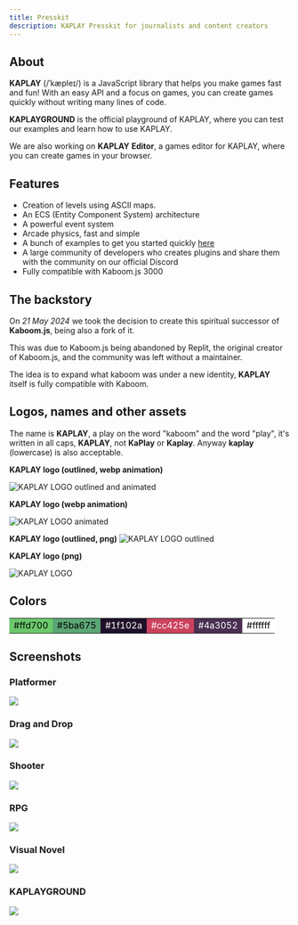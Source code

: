 ```yaml
---
title: Presskit
description: KAPLAY Presskit for journalists and content creators
---
```


## About

**KAPLAY** (/ˈkæpleɪ/) is a JavaScript library that helps you make games fast and fun! With an
easy API and a focus on games, you can create games quickly without writing many lines of code.

**KAPLAYGROUND** is the official playground of KAPLAY, where you can test our examples and learn how to use KAPLAY.

We are also working on **KAPLAY** **Editor**, a games editor for KAPLAY, where you can create games in your browser.

## Features

- Creation of levels using ASCII maps.
- An ECS (Entity Component System) architecture
- A powerful event system
- Arcade physics, fast and simple
- A bunch of examples to get you started quickly [here](https://play.kaplayjs.com)
- A large community of developers who creates plugins and share them with the community on our official Discord
- Fully compatible with Kaboom.js 3000

## The backstory

On _21 May 2024_ we took the decision to create this spiritual successor of
**Kaboom.js**, being also a fork of it.

This was due to Kaboom.js being abandoned by Replit, the original creator of
Kaboom.js, and the community was left without a maintainer.

The idea is to expand what kaboom was under a new identity, **KAPLAY** itself is
fully compatible with Kaboom.

## Logos, names and other assets

The name is **KAPLAY**, a play on the word "kaboom" and the word "play", it's
written in all caps, **KAPLAY**, not **KaPlay** or **Kaplay**. Anyway **kaplay** (lowercase) is also acceptable.

**KAPLAY logo (outlined, webp animation)**

![KAPLAY LOGO outlined and animated](../assets/kaplay-o.webp)

**KAPLAY logo (webp animation)**

![KAPLAY LOGO animated](../assets/kaplay.webp)

**KAPLAY logo (outlined, png)**
![KAPLAY LOGO outlined](../assets/kaplay-o.png)

**KAPLAY logo (png)**

![KAPLAY LOGO](../assets/kaplay.png)

## Colors

<table>
  <tr>
    <td style="background-color: #6bc96c; color: #000000;">#ffd700</td>
    <td style="background-color: #5ba675; color: #000000;">#5ba675</td>
    <td style="background-color: #1f102a; color: #ffffff;">#1f102a</td>
    <td style="background-color: #cc425e; color: #ffffff;">#cc425e</td>
    <td style="background-color: #4a3052; color: #ffffff;">#4a3052</td>
    <td style="background-color: #ffffff; color: #000000;">#ffffff</td>
</tr>
</table>

## Screenshots

### Platformer

![](../assets/2024-06-10-15-51-54.png)

### Drag and Drop

![](../assets/2024-06-10-15-48-20.png)

### Shooter

![](../assets/2024-06-10-15-53-05.png)

### RPG

![](../assets/2024-06-10-15-53-26.png)

### Visual Novel

![](../assets/2024-06-10-15-55-16.png)

### KAPLAYGROUND

![](../assets/2024-06-10-15-56-25.png)
